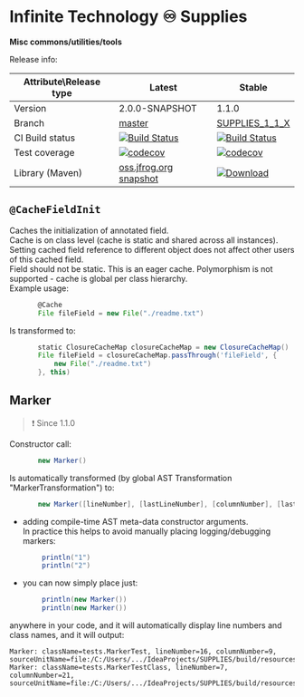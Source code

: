 # Infinite Technology ♾ Supplies

**Misc commons/utilities/tools**

Release info:

|Attribute\Release type|Latest|Stable|
|----------------------|------|------|
|Version|2.0.0-SNAPSHOT|1.1.0|
|Branch|[master](https://github.com/INFINITE-TECHNOLOGY/SUPPLIES)|[SUPPLIES_1_1_X](https://github.com/INFINITE-TECHNOLOGY/SUPPLIES/tree/SUPPLIES_1_1_X)|
|CI Build status|[![Build Status](https://travis-ci.com/INFINITE-TECHNOLOGY/SUPPLIES.svg?branch=master)](https://travis-ci.com/INFINITE-TECHNOLOGY/SUPPLIES)|[![Build Status](https://travis-ci.com/INFINITE-TECHNOLOGY/SUPPLIES.svg?branch=SUPPLIES_1_1_X)](https://travis-ci.com/INFINITE-TECHNOLOGY/SUPPLIES)|
|Test coverage|[![codecov](https://codecov.io/gh/INFINITE-TECHNOLOGY/SUPPLIES/branch/master/graphs/badge.svg)](https://codecov.io/gh/INFINITE-TECHNOLOGY/SUPPLIES/branch/master/graphs)|[![codecov](https://codecov.io/gh/INFINITE-TECHNOLOGY/SUPPLIES/branch/SUPPLIES_1_1_X/graphs/badge.svg)](https://codecov.io/gh/INFINITE-TECHNOLOGY/SUPPLIES/branch/SUPPLIES_1_1_X/graphs)|
|Library (Maven)|[oss.jfrog.org snapshot](https://oss.jfrog.org/artifactory/webapp/#/artifacts/browse/tree/General/oss-snapshot-local/io/infinite/supplies/2.0.0-SNAPSHOT)|[ ![Download](https://api.bintray.com/packages/infinite-technology/m2/supplies/images/download.svg) ](https://bintray.com/infinite-technology/m2/supplies/_latestVersion)|

## `@CacheFieldInit`

Caches the initialization of annotated field.  
Cache is on class level (cache is static and shared across all instances).  
Setting cached field reference to different object does not affect other users of this cached field.  
Field should not be static. This is an eager cache. Polymorphism is not supported - cache is global per class hierarchy.  
Example usage:
```groovy
       @Cache
       File fileField = new File("./readme.txt")
```
Is transformed to:
```groovy
       static ClosureCacheMap closureCacheMap = new ClosureCacheMap()
       File fileField = closureCacheMap.passThrough('fileField', {
           new File("./readme.txt")
       }, this)
```

## Marker

> ❗ Since 1.1.0

Constructor call:  
```groovy
       new Marker()
```
Is automatically transformed (by global AST Transformation "MarkerTransformation") to:  
```groovy
       new Marker([lineNumber], [lastLineNumber], [columnNumber], [lastColumnNumber], [className], [sourceUnitName])
```
- adding compile-time AST meta-data constructor arguments.  
In practice this helps to avoid manually placing logging/debugging markers:  
```groovy
        println("1")
        println("2")
```
- you can now simply place just:
```groovy
        println(new Marker())
        println(new Marker())
```    
anywhere in your code, and it will automatically display line numbers and class names, and it will output:
```
Marker: className=tests.MarkerTest, lineNumber=16, columnNumber=9, sourceUnitName=file:/C:/Users/.../IdeaProjects/SUPPLIES/build/resources/test/tests/MarkerTest.groovy
Marker: className=tests.MarkerTestClass, lineNumber=7, columnNumber=21, sourceUnitName=file:/C:/Users/.../IdeaProjects/SUPPLIES/build/resources/test/tests/MarkerTest.groovy
```
